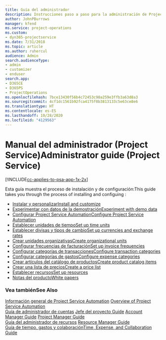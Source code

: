 ```yaml
---
title: Guía del administrador
description: Instrucciones paso a paso para la administración de Project Service
author: JohnPBurrows
manager: kfend
ms.service: project-operations
ms.custom:
- dyn365-projectservice
ms.date: 7/31/2018
ms.topic: article
ms.author: ruhercul
audience: Admin
search.audienceType:
- admin
- customizer
- enduser
search.app:
- D365CE
- D365PS
- ProjectOperations
ms.openlocfilehash: 7bce13430f56b4c72453c90a259e3ffb3a63d8a3
ms.sourcegitcommit: 4cf1dc1561b92fca4175f0b3813133c5e63ce8e6
ms.translationtype: HT
ms.contentlocale: es-ES
ms.lasthandoff: 10/28/2020
ms.locfileid: "4129563"
---
```

# <a name="administrator-guide-project-service"></a><span data-ttu-id="fee6b-103">Manual del administrador (Project Service)</span><span class="sxs-lookup"><span data-stu-id="fee6b-103">Administrator guide (Project Service)</span></span>

[!INCLUDE[cc-applies-to-psa-app-1x-2x](../includes/cc-applies-to-psa-app-1x-2x.md)]

<span data-ttu-id="fee6b-104">Esta guía muestra el proceso de instalación y de configuración:</span><span class="sxs-lookup"><span data-stu-id="fee6b-104">This guide takes you through the process of installing and configuing :</span></span>  
  
- [<span data-ttu-id="fee6b-105">Instalar y personalizar</span><span class="sxs-lookup"><span data-stu-id="fee6b-105">Install and customize</span></span>](install-customize.md)
- [<span data-ttu-id="fee6b-106">Experimentar con datos de la demostración</span><span class="sxs-lookup"><span data-stu-id="fee6b-106">Experiment with demo data</span></span>](use-demo-data.md)
- [<span data-ttu-id="fee6b-107">Configurar Project Service Automation</span><span class="sxs-lookup"><span data-stu-id="fee6b-107">Configure Project Service Automation</span></span>](configure.md)
- [<span data-ttu-id="fee6b-108">Establecer unidades de tiempo</span><span class="sxs-lookup"><span data-stu-id="fee6b-108">Set up time units</span></span>](set-up-time-units.md)
- [<span data-ttu-id="fee6b-109">Establecer divisas y tipos de cambio</span><span class="sxs-lookup"><span data-stu-id="fee6b-109">Set up currencies and exchange rates</span></span>](set-up-currencies-exchange-rates.md)
- [<span data-ttu-id="fee6b-110">Crear unidades organizativas</span><span class="sxs-lookup"><span data-stu-id="fee6b-110">Create organizational units</span></span>](create-organizational-units.md)
- [<span data-ttu-id="fee6b-111">Configurar frecuencias de facturación</span><span class="sxs-lookup"><span data-stu-id="fee6b-111">Set up invoice frequencies</span></span>](set-up-invoice-frequencies.md)
- [<span data-ttu-id="fee6b-112">Configurar categorías de transacciones</span><span class="sxs-lookup"><span data-stu-id="fee6b-112">Configure transaction categories</span></span>](configure-transaction-categories.md)
- [<span data-ttu-id="fee6b-113">Configurar categorías de gastos</span><span class="sxs-lookup"><span data-stu-id="fee6b-113">Configure expense categories</span></span>](configure-expense-categories.md)
- [<span data-ttu-id="fee6b-114">Crear artículos del catálogo de productos</span><span class="sxs-lookup"><span data-stu-id="fee6b-114">Create product catalog items</span></span>](create-product-catalog-items.md)
- [<span data-ttu-id="fee6b-115">Crear una lista de precios</span><span class="sxs-lookup"><span data-stu-id="fee6b-115">Create a price list</span></span>](create-price-list.md)
- [<span data-ttu-id="fee6b-116">Establecer recursos</span><span class="sxs-lookup"><span data-stu-id="fee6b-116">Set up resources</span></span>](set-up-resources.md)
- [<span data-ttu-id="fee6b-117">Notas del producto</span><span class="sxs-lookup"><span data-stu-id="fee6b-117">White papers</span></span>](white-papers.md)
  
### <a name="see-also"></a><span data-ttu-id="fee6b-118">Vea también</span><span class="sxs-lookup"><span data-stu-id="fee6b-118">See Also</span></span>  
 <span data-ttu-id="fee6b-119">[Información general de Project Service Automation](../psa/overview.md)  </span><span class="sxs-lookup"><span data-stu-id="fee6b-119">[Overview of Project Service Automation](../psa/overview.md)  </span></span>  
 <span data-ttu-id="fee6b-120">[Guía de administrador de cuentas](../psa/account-manager-guide.md) [Jefe del proyecto Guide](../psa/project-manager-guide.md) </span><span class="sxs-lookup"><span data-stu-id="fee6b-120">[Account Manager Guide](../psa/account-manager-guide.md) [Project Manager Guide](../psa/project-manager-guide.md) </span></span>  
 <span data-ttu-id="fee6b-121">[Guía del administrador de recursos](../psa/resource-manager-guide.md) </span><span class="sxs-lookup"><span data-stu-id="fee6b-121">[Resource Manager Guide](../psa/resource-manager-guide.md) </span></span>  
 [<span data-ttu-id="fee6b-122">Guía de tiempo, gastos y colaboración</span><span class="sxs-lookup"><span data-stu-id="fee6b-122">Time, Expense, and Collaboration Guide</span></span>](../psa/time-expense-collaboration-guide.md)
